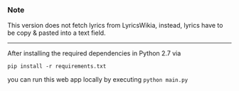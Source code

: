 ### Note

This version does not fetch lyrics from LyricsWikia, instead, lyrics have to be copy & pasted into a text field.


---

After installing the required dependencies in Python 2.7 via

```
pip install -r requirements.txt
```

you can run this web app locally by executing `python main.py`
